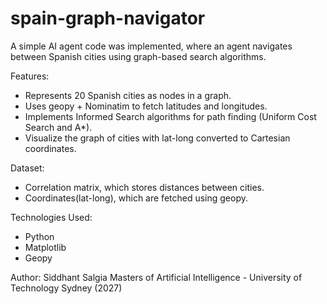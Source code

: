 # spain-graph-navigator

A simple AI agent code was implemented, where an agent navigates between Spanish cities using graph-based search algorithms.

Features:
- Represents 20 Spanish cities as nodes in a graph.
- Uses geopy + Nominatim to fetch latitudes and longitudes.
- Implements Informed Search algorithms for path finding (Uniform Cost   Search and A*).
- Visualize the graph of cities with lat-long converted to Cartesian coordinates.

Dataset:
- Correlation matrix, which stores distances between cities.
- Coordinates(lat-long), which are fetched using geopy.

Technologies Used:
- Python
- Matplotlib
- Geopy

Author:
Siddhant Salgia
Masters of Artificial Intelligence - University of Technology Sydney (2027)
